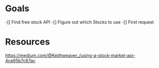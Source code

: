 # Goals
-[] Find free stock API
-[] Figure out which Stocks to use
-[] First request


# Resources
https://medium.com/@Keithweaver_/using-a-stock-market-api-4ce65b7c67ac
